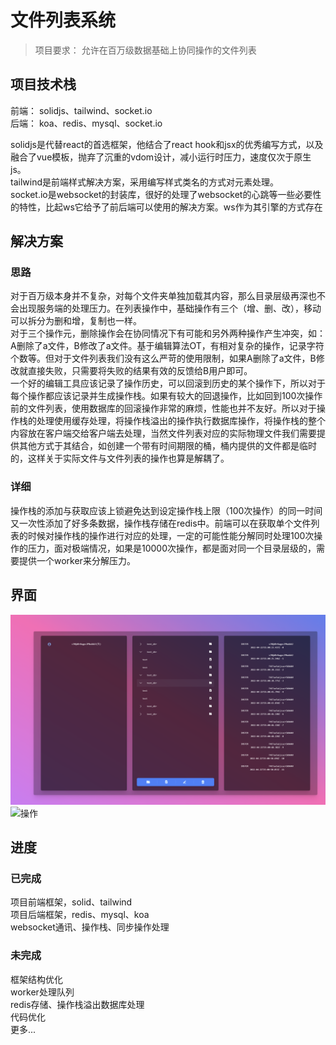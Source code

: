 # 文件列表系统

> 项目要求： 允许在百万级数据基础上协同操作的文件列表

## 项目技术栈

前端： solidjs、tailwind、socket.io<br/>
后端： koa、redis、mysql、socket.io

solidjs是代替react的首选框架，他结合了react hook和jsx的优秀编写方式，以及融合了vue模板，抛弃了沉重的vdom设计，减小运行时压力，速度仅次于原生js。<br/>
tailwind是前端样式解决方案，采用编写样式类名的方式对元素处理。<br/>
socket.io是websocket的封装库，很好的处理了websocket的心跳等一些必要性的特性，比起ws它给予了前后端可以使用的解决方案。ws作为其引擎的方式存在



## 解决方案

### 思路
对于百万级本身并不复杂，对每个文件夹单独加载其内容，那么目录层级再深也不会出现服务端的处理压力。在列表操作中，基础操作有三个（增、删、改），移动可以拆分为删和增，复制也一样。<br/>
对于三个操作元，删除操作会在协同情况下有可能和另外两种操作产生冲突，如：A删除了a文件，B修改了a文件。基于编辑算法OT，有相对复杂的操作，记录字符个数等。但对于文件列表我们没有这么严苛的使用限制，如果A删除了a文件，B修改就直接失败，只需要将失败的结果有效的反馈给B用户即可。<br/>
一个好的编辑工具应该记录了操作历史，可以回滚到历史的某个操作下，所以对于每个操作都应该记录并生成操作栈。如果有较大的回退操作，比如回到100次操作前的文件列表，使用数据库的回滚操作非常的麻烦，性能也并不友好。所以对于操作栈的处理使用缓存处理，将操作栈溢出的操作执行数据库操作，将操作栈的整个内容放在客户端交给客户端去处理，当然文件列表对应的实际物理文件我们需要提供其他方式于其结合，如创建一个带有时间期限的桶，桶内提供的文件都是临时的，这样关于实际文件与文件列表的操作也算是解耦了。<br/>

### 详细
操作栈的添加与获取应该上锁避免达到设定操作栈上限（100次操作）的同一时间又一次性添加了好多条数据，操作栈存储在redis中。前端可以在获取单个文件列表的时候对操作栈的操作进行对应的处理，一定的可能性能分解同时处理100次操作的压力，面对极端情况，如果是10000次操作，都是面对同一个目录层级的，需要提供一个worker来分解压力。





## 界面


![界面](/docs/show.png)
![操作](/docs/show.gif)

<!-- mp4格式 -->
<!-- <video id="video" controls="" preload="none" poster="封面">
      <source id="mp4" src="/docs/show.mp4" type="video/mp4">
</videos> -->


## 进度

### 已完成

项目前端框架，solid、tailwind<br/>
项目后端框架，redis、mysql、koa<br/>
websocket通讯、操作栈、同步操作处理<br/>

### 未完成

框架结构优化<br/>
worker处理队列<br/>
redis存储、操作栈溢出数据库处理<br/>
代码优化<br/>
更多... <br/>
